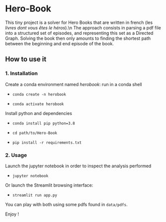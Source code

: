 # Hero-Book


This tiny project is a solver for Hero Books that are written in french (les _livres dont vous êtes le héros_).\n
The approach consists in parsing a pdf file into a structured set of episodes, and representing this set as a Directed Graph.
Solving the book then only amounts to finding the shortest path between the beginning and end episode of the book.

## How to use it

### 1. Installation

Create a conda environment named _herobook_: run in a conda shell 

- `conda create -n herobook`

- `conda activate herobook`

Install python and dependencies

- `conda install pip python=3.8`

- `cd path/to/Hero-Book`

- `pip install -r requirements.txt`



### 2. Usage

Launch the jupyter notebook in order to inspect the analysis performed

- `jupyter notebook`

Or launch the Streamlit browsing interface:

- `streamlit run app.py`

You can play with both using some pdfs found in `data/pdfs`.

Enjoy !
